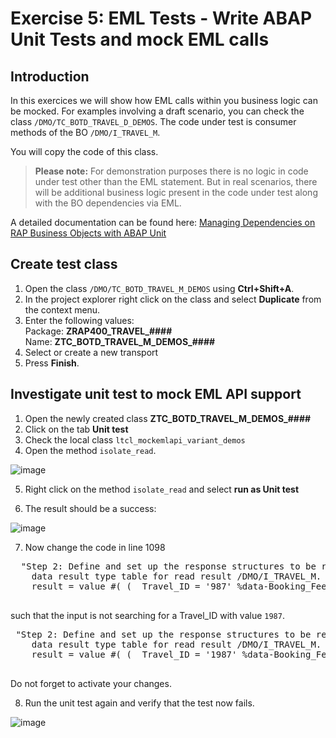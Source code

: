 # Exercise 5: EML Tests - Write ABAP Unit Tests and mock EML calls

## Introduction

In this exercices we will show how EML calls within you business logic can be mocked. For examples involving a draft scenario, you can check the class `/DMO/TC_BOTD_TRAVEL_D_DEMOS`.  The code under test is consumer methods of the BO `/DMO/I_TRAVEL_M`. 

You will copy the code of this class.

> **Please note:**
> For demonstration purposes there is no logic in code under test other than the EML statement.
> But in real scenarios, there will be additional business logic present in the code under test
> along with the BO dependencies via EML.

A detailed documentation can be found here:
[Managing Dependencies on RAP Business Objects with ABAP Unit](https://help.sap.com/docs/abap-cloud/abap-development-tools-user-guide/managing-dependencies-on-rap-business-objects-with-abap-unit)

## Create test class

1. Open the class `/DMO/TC_BOTD_TRAVEL_M_DEMOS` using **Ctrl+Shift+A**.
2. In the project explorer right click on the class and select **Duplicate** from the context menu.
3. Enter the following values:  
   Package: **ZRAP400_TRAVEL_####**  
   Name:    **ZTC_BOTD_TRAVEL_M_DEMOS_####**  
4. Select or create a new transport
5. Press **Finish**.

## Investigate unit test to mock EML API support

1. Open the newly created class  **ZTC_BOTD_TRAVEL_M_DEMOS_####**  
2. Click on the tab **Unit test**  
3. Check the local class `ltcl_mockemlapi_variant_demos`
4. Open the method `isolate_read`. 

![image](https://github.com/SAP-samples/abap-platform-rap-workshops/assets/22053314/a17ffdde-188a-40e1-a63b-2c12605bf61f)

5. Right click on the method `isolate_read` and select **run as Unit test**

6. The result should be a success:

![image](https://github.com/SAP-samples/abap-platform-rap-workshops/assets/22053314/08c31284-5997-42b7-a1f5-6a47e7940061)

7. Now change the code in line 1098

<pre>
  "Step 2: Define and set up the response structures to be returned for Read EML in CUT
    data result type table for read result /DMO/I_TRAVEL_M.
    result = value #( (  Travel_ID = '987' %data-Booking_Fee = 10 Total_Price = 100 Overall_Status = 'A' ) ).

</pre>

such that the input is not searching for a Travel_ID with value `1987`.

<pre>
 "Step 2: Define and set up the response structures to be returned for Read EML in CUT
    data result type table for read result /DMO/I_TRAVEL_M.
    result = value #( (  Travel_ID = '1987' %data-Booking_Fee = 10 Total_Price = 100 Overall_Status = 'A' ) ).
   
</pre>

Do not forget to activate your changes.

8. Run the unit test again and verify that the test now fails.

![image](https://github.com/SAP-samples/abap-platform-rap-workshops/assets/22053314/92afcf9f-1dd4-4bc6-ab5a-41bcb7e1318a)

 


